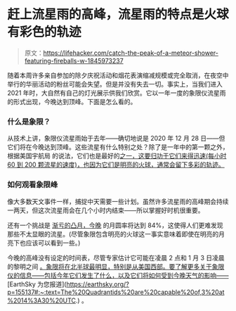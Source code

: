 # 赶上流星雨的高峰，流星雨的特点是火球有彩色的轨迹

> 原文：<https://lifehacker.com/catch-the-peak-of-a-meteor-shower-featuring-fireballs-w-1845973237>

随着本周许多亲自参加的除夕庆祝活动和烟花表演缩减规模或完全取消，在夜空中举行的华丽活动的粉丝可能会失望。但是并没有失去一切。事实上，当我们进入 2021 年时，大自然有自己的灯光展示供我们欣赏。它以一年一度的象限仪流星雨的形式出现，今晚达到顶峰。下面是怎么看的。



### 什么是象限？

从技术上讲，象限仪流星雨始于去年——确切地说是 2020 年 12 月 28 日——但它们将在今晚达到顶峰。这些流星有什么特别之处？除了是一年中的第一颗之外，根据美国宇航局 的说法，它们也是最好的[之一，这要归功于它们来得迅速(每小时 60 到 200 颗流星的速度)，也因为它们是明亮的火球，通常会留下多彩的轨迹。](https://solarsystem.nasa.gov/asteroids-comets-and-meteors/meteors-and-meteorites/quadrantids/in-depth/)

### **如何观看象限峰**

像大多数天文事件一样，捕捉中天需要一些计划。虽然许多流星雨的高峰期会持续一两天，但这次流星雨会在几个小时内结束——所以掌握好时机很重要。

还有一个挑战是 [渐亏的凸月，今晚](https://www.amsmeteors.org/meteor-showers/meteor-shower-calendar/#Quadrantids) 的月圆率将达到 84%，这使得人们更难发现那些不太显眼的流星。(尽管象限包含明亮的火球这一事实意味着即使在明亮的月亮下也应该可以看到一些。)

今晚的高峰没有设定的时间表，尽管专家估计它可能在凌晨 2 点和 1 月 3 日凌晨的黎明之间 [。象限将在北半球最明显，特别是从美国西部。要了解更多关于象限仪的信息——包括今年它们发生了什么，以及它们将如何受到今晚天气的影响——](https://earthsky.org/?p=155137#:~:text=The%20Quadrantids%20are%20capable%20of,3%20at%2014%3A30%20UTC.)[EarthSky 为您报道](https://earthsky.org/?p=155137#:~:text=The%20Quadrantids%20are%20capable%20of,3%20at%2014%3A30%20UTC.) 。